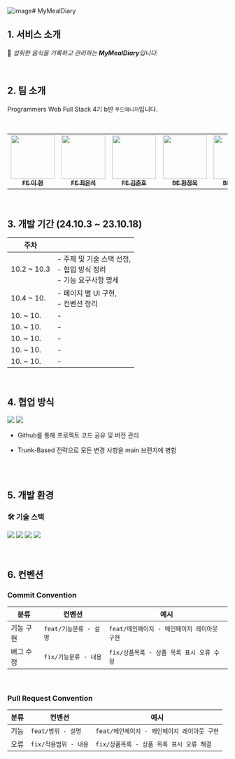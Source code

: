 ![image](https://github.com/user-attachments/assets/5a9aaac7-9033-4248-a7bb-0ee41a7894aa)# MyMealDiary

## 1. 서비스 소개

🍗 <em> 섭취한 음식을 기록하고 관리하는 <strong>MyMealDiary</strong>입니다.</em>


</br>

## 2. 팀 소개

Programmers Web Full Stack 4기 b반 `푸드매니저`입니다.

</br>

<table>
  <tbody>
    <tr>
      <td align="center"><a href="https://github.com/leejjorang"><img src="https://avatars.githubusercontent.com/u/109894687?v=4" width="100px;" alt=""/><br /><sub><b>FE 이 현</b></sub></a><br /></td>
      <td align="center"><a href="https://github.com/ces1225"><img src="https://avatars.githubusercontent.com/u/176968665?v=4" width="100px;" alt=""/><br /><sub><b>FE 최은석</b></sub></a><br /></td>
      <td align="center"><a href="https://github.com/junho2408"><img src="https://avatars.githubusercontent.com/u/178156996?v=4" width="100px;" alt=""/><br /><sub><b>FE 김준호</b></sub></a><br /></td>
      <td align="center"><a href="https://github.com/nowrobin"><img src="https://avatars.githubusercontent.com/u/178156996?v=4" width="100px;" alt=""/><br /><sub><b>BE 한정욱</b></sub></a><br /></td>
      <td align="center"><a href="https://github.com/vedivero"><img src="https://avatars.githubusercontent.com/u/75677589?v=4" width="100px;" alt=""/><br /><sub><b>BE 이현석</b></sub></a><br /></td>
     <tr/>
  </tbody>
</table>

</br>


## 3. 개발 기간 (24.10.3 ~ 23.10.18)

| 주차                      |                                                                                                     |
| ------------------------- | --------------------------------------------------------------------------------------------------- |
| 10.2 ~ 10.3 | - 주제 및 기술 스택 선정, <br> - 협업 방식 정리 </br> - 기능 요구사항 명세                                       |
| 10.4 ~ 10.  | - 페이지 별 UI 구현, <br> - 컨벤션 정리                                                                                             |
| 10. ~ 10.  | -                                                                                                  |
| 10. ~ 10.  | -                                                                                                  |
| 10. ~ 10.  | -                                                                                                  |
| 10. ~ 10.  | -                                                                                                  |
| 10. ~ 10.  | -                                                                                                  |

</br>

## 4. 협업 방식

 <div>
    <img src="https://img.shields.io/badge/GitHub-181717?style=for-the-badge&logo=GitHub&logoColor=white"/>
    <img src="https://img.shields.io/badge/Slack-5865F2?style=for-the-badge&logo=Slack&logoColor=white"/>
  </div>

- Github를 통해 프로젝트 코드 공유 및 버전 관리
- Trunk-Based 전략으로 모든 변경 사항을 main 브랜치에 병합

  </br>
  </br>

## 5. 개발 환경

### 🛠 기술 스택

<div>
  <img src="https://img.shields.io/badge/HTML5-red?style=for-the-badge&logo=HTML5&logoColor=white"/>
  <img src="https://img.shields.io/badge/CSS3-blue?style=for-the-badge&logo=CSS3&logoColor=white"/>
  <img src="https://img.shields.io/badge/React-grey?style=for-the-badge&logo=React&logoColor=61DAFB"/>
  <img src="https://img.shields.io/badge/Node.js-green?style=for-the-badge&logo=Node.js&logoColor=white">
</div>

<br>
</br>

## 6. 컨벤션 
### Commit Convention

| 분류          | 컨벤션                                    | 예시                                                   |
| ------------- | ----------------------------------------- | ------------------------------------------------------ |
| 기능 구현     | `feat/기능분류 - 설명`        | `feat/메인페이지 - 메인페이지 레이아웃 구현`      |
| 버그 수정     | `fix/기능분류 - 내용`         | `fix/상품목록 - 상품 목록 표시 오류 수정`         |

<br>

### Pull Request Convention

| 분류          | 컨벤션                                | 예시                                                   |
| ------------- | ------------------------------------- | ------------------------------------------------------ |
| 기능          | `feat/범위 - 설명`                   | `feat/메인페이지 - 메인페이지 레이아웃 구현`          |
| 오류          | `fix/적용범위 - 내용`                | `fix/상품목록 - 상품 목록 표시 오류 해결`             |
